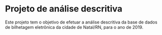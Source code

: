 # Projeto de análise descritiva

Este projeto tem o objetivo de efetuar a análise descritiva da base de dados de bilhetagem eletrônica da cidade de Natal/RN, para o ano de 2019.
